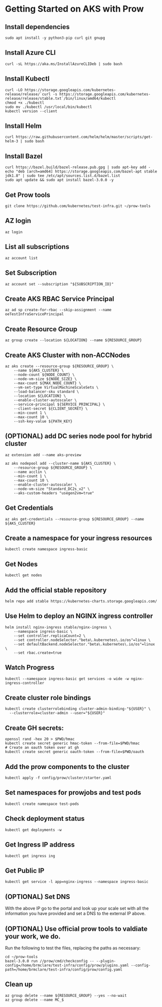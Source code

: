 # Getting Started on AKS with Prow


## Install dependencies

```
sudo apt install -y python3-pip curl git gnupg

```
## Install Azure CLI
```
curl -sL https://aka.ms/InstallAzureCLIDeb | sudo bash
```

## Install Kubectl
``` 
curl -LO https://storage.googleapis.com/kubernetes-release/release/`curl -s https://storage.googleapis.com/kubernetes-release/release/stable.txt`/bin/linux/amd64/kubectl
chmod +x ./kubectl
sudo mv ./kubectl /usr/local/bin/kubectl
kubectl version --client
```
## Install Helm
```
curl https://raw.githubusercontent.com/helm/helm/master/scripts/get-helm-3 | sudo bash
```

## Install Bazel
```
curl https://bazel.build/bazel-release.pub.gpg | sudo apt-key add -
echo "deb [arch=amd64] https://storage.googleapis.com/bazel-apt stable jdk1.8" | sudo tee /etc/apt/sources.list.d/bazel.list
sudo apt update && sudo apt install bazel-3.0.0 -y
```
## Get Prow tools
```
git clone https://github.com/kubernetes/test-infra.git ~/prow-tools
```

## AZ login
```
az login
```

## List all subscriptions

```
az account list
```

## Set Subscription
```
az account set --subscription "${SUBSCRIPTION_ID}"
```

## Create AKS RBAC Service Principal
```
az ad sp create-for-rbac --skip-assignment --name oeTestInfraServicePrincipal
```

## Create Resource Group
```
az group create --location ${LOCATION} --name ${RESOURCE_GROUP}
```

## Create AKS Cluster with non-ACCNodes
```
az aks create --resource-group ${RESOURCE_GROUP} \
    --name ${AKS_CLUSTER} \
    --node-count ${NODE_COUNT} \
    --node-vm-size ${NODE_SIZE} \
    --max-count ${MAX_NODE_COUNT} \
    --vm-set-type VirtualMachineScaleSets \
    --load-balancer-sku standard \
    --location ${LOCATION} \
    --enable-cluster-autoscaler \
    --service-principal ${SERVICE_PRINCIPAL} \
    --client-secret ${CLIENT_SECRET} \
    --min-count 1 \
    --max-count 10 \
    --ssh-key-value ${PATH_KEY}
```

## (OPTIONAL) add DC series node pool for hybrid cluster
```
az extension add --name aks-preview

az aks nodepool add --cluster-name ${AKS_CLUSTER} \
    --resource-group ${RESOURCE_GROUP} \
    --name acclin \
    --min-count 1 \
    --max-count 10 \
    --enable-cluster-autoscaler \
    --node-vm-size "Standard_DC2s_v2" \
    --aks-custom-headers "usegen2vm=true"
```

## Get Credentials
```
az aks get-credentials --resource-group ${RESOURCE_GROUP} --name ${AKS_CLUSTER}
```

## Create a namespace for your ingress resources
```
kubectl create namespace ingress-basic
```

## Get Nodes
```
kubectl get nodes
```
## Add the official stable repository
```
helm repo add stable https://kubernetes-charts.storage.googleapis.com/
```

## Use Helm to deploy an NGINX ingress controller
```
helm install nginx-ingress stable/nginx-ingress \
    --namespace ingress-basic \
    --set controller.replicaCount=2 \
    --set controller.nodeSelector."beta\.kubernetes\.io/os"=linux \
    --set defaultBackend.nodeSelector."beta\.kubernetes\.io/os"=linux \
    --set rbac.create=true
```
## Watch Progress
```
kubectl --namespace ingress-basic get services -o wide -w nginx-ingress-controller
```
## Create cluster role bindings
```
kubectl create clusterrolebinding cluster-admin-binding-"${USER}" \
  --clusterrole=cluster-admin --user="${USER}"
```

## Create GH secrets:
```
openssl rand -hex 20 > $PWD/hmac
kubectl create secret generic hmac-token --from-file=$PWD/hmac
# Create an oauth token over at gh
kubectl create secret generic oauth-token --from-file=$PWD/oauth
```

## Add the prow components to the cluster
```
kubectl apply -f config/prow/cluster/starter.yaml
```

## Set namespaces for prowjobs and test pods
```
kubectl create namespace test-pods
```

## Check deployment status
```
kubectl get deployments -w
```
## Get Ingress IP address
```
kubectl get ingress ing
```

## Get Public IP
```
kubectl get service -l app=nginx-ingress --namespace ingress-basic
```

## (OPTIONAL) Set DNS

With the above IP go to the portal and look up your scale set with all the information you have provided and set a DNS to the external IP above.

## (OPTIONAL) Use official prow tools to valdiate your work, we do.

Run the following to test the files, replacing the paths as necessary:

```
cd ~/prow-tools
bazel-3.0.0 run //prow/cmd/checkconfig -- --plugin-config=/home/brmclare/test-infra/config/prow/plugins.yaml --config-path=/home/brmclare/test-infra/config/prow/config.yaml
```

## Clean up
```
az group delete --name ${RESOURCE_GROUP} --yes --no-wait
az group delete --name MC_$